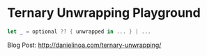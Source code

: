 # Ternary Unwrapping Playground

```swift
let _ = optional ?? { unwrapped in ... } | ...
```

Blog Post: http://danielinoa.com/ternary-unwrapping/
